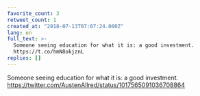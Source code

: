 ```yaml
---
favorite_count: 3
retweet_count: 1
created_at: "2018-07-13T07:07:24.000Z"
lang: en
full_text: >-
  Someone seeing education for what it is: a good investment.
  https://t.co/hmN8okjznL
replies: []
---
```


Someone seeing education for what it is: a good investment.
<https://twitter.com/AustenAllred/status/1017565091036708864>
